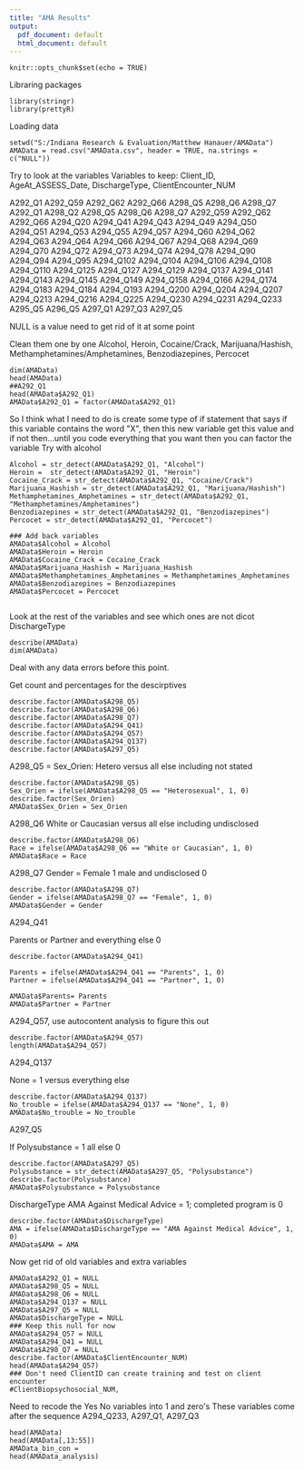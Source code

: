 ```yaml
---
title: "AMA Results"
output:
  pdf_document: default
  html_document: default
---
```


```{r setup, include=FALSE}
knitr::opts_chunk$set(echo = TRUE)
```
Libraring packages
```{r}
library(stringr)
library(prettyR)
```
Loading data
```{r}
setwd("S:/Indiana Research & Evaluation/Matthew Hanauer/AMAData")
AMAData = read.csv("AMAData.csv", header = TRUE, na.strings = c("NULL"))

```
Try to look at the variables
Variables to keep:
Client_ID, AgeAt_ASSESS_Date, DischargeType, ClientEncounter_NUM

A292_Q1	A292_Q59	A292_Q62	A292_Q66	A298_Q5	A298_Q6	A298_Q7	A292_Q1	A298_Q2	A298_Q5	A298_Q6	A298_Q7	A292_Q59	A292_Q62	A292_Q66	A294_Q20	A294_Q41	A294_Q43	A294_Q49	A294_Q50	A294_Q51	A294_Q53	A294_Q55	A294_Q57	A294_Q60	A294_Q62	A294_Q63	A294_Q64	A294_Q66	A294_Q67	A294_Q68	A294_Q69	A294_Q70	A294_Q72	A294_Q73	A294_Q74	A294_Q78	A294_Q90	A294_Q94	A294_Q95	A294_Q102	A294_Q104	A294_Q106	A294_Q108	A294_Q110	A294_Q125	A294_Q127	A294_Q129	A294_Q137	A294_Q141	A294_Q143	A294_Q145	A294_Q149	A294_Q158	A294_Q166	A294_Q174	A294_Q183	A294_Q184	A294_Q193	A294_Q200	A294_Q204	A294_Q207	A294_Q213	A294_Q216	A294_Q225	A294_Q230	A294_Q231	A294_Q233	A295_Q5	A296_Q5	A297_Q1	A297_Q3	A297_Q5

NULL is a value need to get rid of it at some point

Clean them one by one
Alcohol, Heroin, Cocaine/Crack, Marijuana/Hashish, Methamphetamines/Amphetamines, Benzodiazepines, Percocet
```{r}
dim(AMAData)
head(AMAData)
##A292_Q1
head(AMAData$A292_Q1)
AMAData$A292_Q1 = factor(AMAData$A292_Q1)
```
So I think what I need to do is create some type of if statement that says if this variable contains the word "X", then this new variable get this value and if not then...until you code everything that you want then you can factor the variable 
Try with alcohol
```{r}
Alcohol = str_detect(AMAData$A292_Q1, "Alcohol")
Heroin =  str_detect(AMAData$A292_Q1, "Heroin")
Cocaine_Crack = str_detect(AMAData$A292_Q1, "Cocaine/Crack")
Marijuana_Hashish = str_detect(AMAData$A292_Q1, "Marijuana/Hashish")
Methamphetamines_Amphetamines = str_detect(AMAData$A292_Q1, "Methamphetamines/Amphetamines")
Benzodiazepines = str_detect(AMAData$A292_Q1, "Benzodiazepines")
Percocet = str_detect(AMAData$A292_Q1, "Percocet")

### Add back variables
AMAData$Alcohol = Alcohol
AMAData$Heroin = Heroin
AMAData$Cocaine_Crack = Cocaine_Crack
AMAData$Marijuana_Hashish = Marijuana_Hashish
AMAData$Methamphetamines_Amphetamines = Methamphetamines_Amphetamines
AMAData$Benzodiazepines = Benzodiazepines
AMAData$Percocet = Percocet


```
Look at the rest of the variables and see which ones are not dicot
DischargeType

```{r}
describe(AMAData)
dim(AMAData)
```
Deal with any data errors before this point. 


Get count and percentages for the descirptives 
```{r}
describe.factor(AMAData$A298_Q5)
describe.factor(AMAData$A298_Q6)
describe.factor(AMAData$A298_Q7)
describe.factor(AMAData$A294_Q41)
describe.factor(AMAData$A294_Q57)
describe.factor(AMAData$A294_Q137)
describe.factor(AMAData$A297_Q5)
```



A298_Q5 = Sex_Orien: Hetero versus all else including not stated
```{r}
describe.factor(AMAData$A298_Q5)
Sex_Orien = ifelse(AMAData$A298_Q5 == "Heterosexual", 1, 0)
describe.factor(Sex_Orien)
AMAData$Sex_Orien = Sex_Orien
```
A298_Q6
White or Caucasian versus all else including undisclosed
```{r}
describe.factor(AMAData$A298_Q6)
Race = ifelse(AMAData$A298_Q6 == "White or Caucasian", 1, 0)
AMAData$Race = Race
```
A298_Q7
Gender = Female 1 male and undisclosed 0
```{r}
describe.factor(AMAData$A298_Q7)
Gender = ifelse(AMAData$A298_Q7 == "Female", 1, 0)
AMAData$Gender = Gender

```
A294_Q41

Parents or Partner and everything else 0

```{r}
describe.factor(AMAData$A294_Q41)

Parents = ifelse(AMAData$A294_Q41 == "Parents", 1, 0)
Partner = ifelse(AMAData$A294_Q41 == "Partner", 1, 0)

AMAData$Parents= Parents
AMAData$Partner = Partner
```
A294_Q57, use autocontent analysis to figure this out
```{r}
describe.factor(AMAData$A294_Q57)
length(AMAData$A294_Q57)
```
A294_Q137

None = 1 versus everything else 
```{r}
describe.factor(AMAData$A294_Q137)
No_trouble = ifelse(AMAData$A294_Q137 == "None", 1, 0)
AMAData$No_trouble = No_trouble

```
A297_Q5

If Polysubstance = 1 all else 0
```{r}
describe.factor(AMAData$A297_Q5)
Polysubstance = str_detect(AMAData$A297_Q5, "Polysubstance")
describe.factor(Polysubstance)
AMAData$Polysubstance = Polysubstance
```
DischargeType
AMA Against Medical Advice = 1; completed program is 0
```{r}
describe.factor(AMAData$DischargeType)
AMA = ifelse(AMAData$DischargeType == "AMA Against Medical Advice", 1, 0)
AMAData$AMA = AMA
```


Now get rid of old variables and extra variables
```{r}
AMAData$A292_Q1 = NULL 
AMAData$A298_Q5 = NULL
AMAData$A298_Q6 = NULL
AMAData$A294_Q137 = NULL
AMAData$A297_Q5 = NULL
AMAData$DischargeType = NULL
### Keep this null for now
AMAData$A294_Q57 = NULL
AMAData$A294_Q41 = NULL
AMAData$A298_Q7 = NULL
describe.factor(AMAData$ClientEncounter_NUM)
head(AMAData$A294_Q57)
### Don't need ClientID can create training and test on client encounter
#ClientBiopsychosocial_NUM, 
```
Need to recode the Yes No variables into 1 and zero's
These variables come after the sequence
A294_Q233, A297_Q1, A297_Q3

```{r}
head(AMAData)
head(AMAData[,13:55])
AMAData_bin_con = 
head(AMAData_analysis)
```














